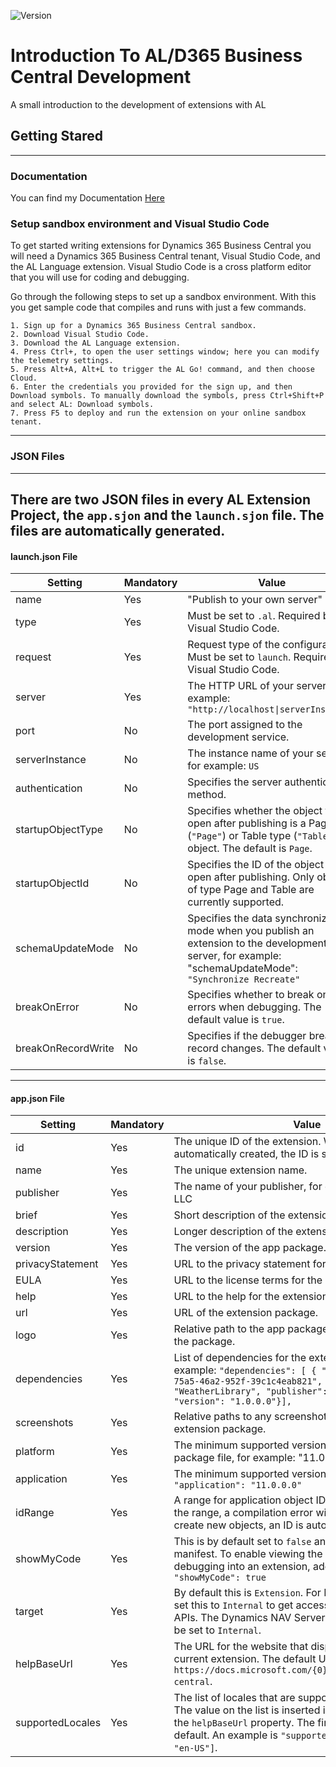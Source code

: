 ![Version](https://img.shields.io/badge/Version-Oct2018-blue.svg)
# Introduction To AL/D365 Business Central Development
A small introduction to the development of extensions with AL

## Getting Stared
****
### Documentation

You can find my Documentation [Here](https://introductiontoal.readthedocs.io/en/latest/)

### Setup sandbox environment and Visual Studio Code
To get started writing extensions for Dynamics 365 Business Central you will need a Dynamics 365 Business Central tenant, Visual Studio Code, and the AL Language extension. Visual Studio Code is a cross platform editor that you will use for coding and debugging.

Go through the following steps to set up a sandbox environment. With this you get sample code that compiles and runs with just a few commands.
```
1. Sign up for a Dynamics 365 Business Central sandbox.
2. Download Visual Studio Code.
3. Download the AL Language extension.
4. Press Ctrl+, to open the user settings window; here you can modify the telemetry settings.
5. Press Alt+A, Alt+L to trigger the AL Go! command, and then choose Cloud.
6. Enter the credentials you provided for the sign up, and then Download symbols. To manually download the symbols, press Ctrl+Shift+P and select AL: Download symbols.
7. Press F5 to deploy and run the extension on your online sandbox tenant.
```
----------
### JSON Files
----------
There are two JSON files in every AL Extension Project, the ```app.sjon``` and the ```launch.sjon``` file. The files are automatically generated.
----------
#### launch.json File
| Setting       | Mandatory | Value |
| ------------- | --------- | ----- |
| name          | Yes       |"Publish to your own server"|
| type          | Yes       |Must be set to ```.al```. Required by Visual Studio Code.|
| request       | Yes       |Request type of the configuration. Must be set to ```launch```. Required by Visual Studio Code.|
| server        | Yes       |The HTTP URL of your server, for example: ```"http://localhost\|serverInstance"```|
| port          | No        |The port assigned to the development service.|
| serverInstance| No        |The instance name of your server, for example: ```US```|
| authentication| No        |Specifies the server authentication method.|
| startupObjectType| No     |Specifies whether the object to open after publishing is a Page type (```"Page"```) or Table type (```"Table"```) object. The default is ```Page```.|
| startupObjectId| No|Specifies the ID of the object to open after publishing. Only objects of type Page and Table are currently supported.|
| schemaUpdateMode| No      |Specifies the data synchronization mode when you publish an extension to the development server, for example: "schemaUpdateMode": ```"Synchronize Recreate"```|
| breakOnError  | No|Specifies whether to break on errors when debugging. The default value is ```true```.|
| breakOnRecordWrite| No|Specifies if the debugger breaks on record changes. The default value is ```false```.|
----------
#### app.json File
| Setting       | Mandatory | Value |
| ------------- | --------- | ----- |
| id            | Yes       |The unique ID of the extension. When app.json file is automatically created, the ID is set to a new GUID value.|
| name          | Yes       |The unique extension name.|
| publisher       | Yes       |The name of your publisher, for example: NAV Partner, LLC|
| brief       | Yes       |Short description of the extension.|
| description       | Yes       |Longer description of the extension.|
| version       | Yes       |The version of the app package.|
| privacyStatement       | Yes       |URL to the privacy statement for the extension.|
| EULA       | Yes       |URL to the license terms for the extension.|
| help       | Yes       |URL to the help for the extension.|
| url       | Yes       |URL of the extension package.|
| logo       | Yes       |Relative path to the app package logo from the root of the package.|
| dependencies       | Yes       |List of dependencies for the extension package. For example: ```"dependencies": [ { "appId": "4805fd15-75a5-46a2-952f-39c1c4eab821", "name": "WeatherLibrary", "publisher": "Microsoft", "version": "1.0.0.0"}],```|
| screenshots       | Yes       |Relative paths to any screenshots that should be in the extension package.|
| platform       | Yes       |The minimum supported version of the platform symbol package file, for example: "11.0.0.0". |
| application       | Yes       |The minimum supported version, for example: ```"application": "11.0.0.0"```|
| idRange       | Yes       |	A range for application object IDs. For all objects outside the range, a compilation error will be raised. When you create new objects, an ID is automatically suggested.|
| showMyCode       | Yes       |This is by default set to ```false``` and not visible in the manifest. To enable viewing the source code when debugging into an extension, add the following setting: ```"showMyCode": true```|
| target       | Yes       |	By default this is ```Extension```. For Dynamics NAV, you can set this to ```Internal``` to get access to otherwise restricted APIs. The Dynamics NAV Server setting must then also be set to ```Internal```.|
| helpBaseUrl       | Yes       |The URL for the website that displays help for the current extension. The default URL is ```https://docs.microsoft.com/{0}/dynamics365/business-central```.|
| supportedLocales       | Yes       |The list of locales that are supported for looking up help. The value on the list is inserted into the URL defined in the ```helpBaseUrl``` property. The first locale on the list is default. An example is ```"supportedLocales": ["da-DK", "en-US"]```.|

